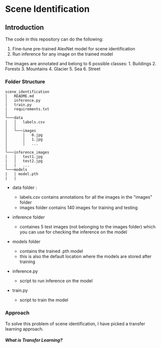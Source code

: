 # Scene Identification

## Introduction

The code in this repository can do the following:
1. Fine-tune pre-trained AlexNet model for scene identification
2. Run inference for any image on the trained model 

The images are annotated and belong to 6 possible classes:
    1. Buildings
    2. Forests
    3. Mountains
    4. Glacier
    5. Sea
    6. Street

### Folder Structure 

```
scene_identification
│   README.md
│   inference.py
|   train.py
|   requirements.txt    
│
└───data
│   │   labels.csv
│   │
│   └───images
│       │   0.jpg
│       │   1.jpg
│       │   ...
│   
└───inference_images
|   │   test1.jpg
|   │   test2.jpg
|   |   ...
└───models
|   | model.pth
|   |

```

- data folder :
    - labels.csv contains annotations for all the images in the "images" folder
    - images folder contains 140 images for training and testing 
- inference folder 
    - containes 5 test images (not belonging to the images folder) which you can use for checking the inference on the model 
- models folder 
    - contains the trained .pth model 
    - this is also the default location where the models are stored after training 

- inference.py
    - script to run inference on the model 
- train.py
    - script to train the model 

### Approach 

To solve this problem of scene identification, I have picked a transfer learning approach. 

##### What is Transfer Learning?

